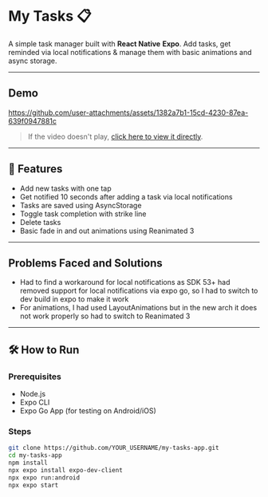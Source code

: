 # My Tasks 📋

A simple task manager built with **React Native**  **Expo**. Add tasks, get reminded via local notifications & manage them with basic animations and async storage.

---

## Demo

https://github.com/user-attachments/assets/1382a7b1-15cd-4230-87ea-639f0947881c

> If the video doesn't play, [click here to view it directly](assets/demo.mp4).
---

## 🚀 Features

-  Add new tasks with one tap
-  Get notified 10 seconds after adding a task via local notifications 
-  Tasks are saved using AsyncStorage 
-  Toggle task completion with strike line 
-  Delete tasks
-  Basic fade in and out animations using Reanimated 3

---

## Problems Faced and Solutions
- Had to find a workaround for local notifications as SDK 53+ had removed support for local notifications via expo go, so I had to switch to dev build in expo to make it work
- For animations, I had used LayoutAnimations but in the new arch it does not work properly so had to switch to Reanimated 3 

---- 

## 🛠 How to Run

### Prerequisites

- Node.js
- Expo CLI
- Expo Go App (for testing on Android/iOS)

### Steps

```bash
git clone https://github.com/YOUR_USERNAME/my-tasks-app.git
cd my-tasks-app
npm install
npx expo install expo-dev-client
npx expo run:android
npx expo start
